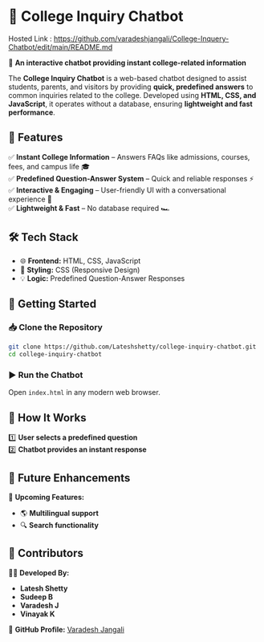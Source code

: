# 🤖 College Inquiry Chatbot

Hosted Link : https://github.com/varadeshjangali/College-Inquery-Chatbot/edit/main/README.md

🚀 **An interactive chatbot providing instant college-related information**

The **College Inquiry Chatbot** is a web-based chatbot designed to assist students, parents, and visitors by providing **quick, predefined answers** to common inquiries related to the college. Developed using **HTML, CSS, and JavaScript**, it operates without a database, ensuring **lightweight and fast performance**.

## 📌 Features
✅ **Instant College Information** – Answers FAQs like admissions, courses, fees, and campus life 🎓  
✅ **Predefined Question-Answer System** – Quick and reliable responses ⚡  
✅ **Interactive & Engaging** – User-friendly UI with a conversational experience 💬  
✅ **Lightweight & Fast** – No database required 🏎️  

## 🛠️ Tech Stack
- 🌐 **Frontend:** HTML, CSS, JavaScript  
- 🎨 **Styling:** CSS (Responsive Design)  
- 💡 **Logic:** Predefined Question-Answer Responses  

## 🚀 Getting Started
### 📥 Clone the Repository
```bash
git clone https://github.com/Lateshshetty/college-inquiry-chatbot.git
cd college-inquiry-chatbot
```
### ▶️ Run the Chatbot
Open `index.html` in any modern web browser.  

## 🎯 How It Works
1️⃣ **User selects a predefined question**  
2️⃣ **Chatbot provides an instant response**  

## 🔮 Future Enhancements
🚀 **Upcoming Features:**  
- 🌎 **Multilingual support**  
- 🔍 **Search functionality**  

## 👥 Contributors
👨‍💻 **Developed By:**  
- **Latesh Shetty**  
- **Sudeep B**  
- **Varadesh J**  
- **Vinayak K**  

🔗 **GitHub Profile:** [Varadesh Jangali](https://github.com/varadeshjangali/College-Inquery-Chatbot/edit/main/README.md)
